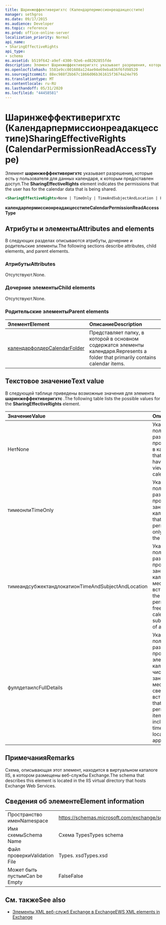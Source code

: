 ```yaml
---
title: Шаринжеффективеригхтс (Календарпермиссионреадакцесстипе)
manager: sethgros
ms.date: 09/17/2015
ms.audience: Developer
ms.topic: reference
ms.prod: office-online-server
localization_priority: Normal
api_name:
- SharingEffectiveRights
api_type:
- schema
ms.assetid: b519f642-a9ef-4300-92e6-ed8202855fde
description: Элемент Шаринжеффективеригхтс указывает разрешения, которые есть у пользователя для данных календаря, к которым предоставлен доступ.
ms.openlocfilehash: 5581e9cc001608a124ae94e69eba836f6fd98520
ms.sourcegitcommit: 88ec988f2bb67c1866d06b361615f3674a24e795
ms.translationtype: MT
ms.contentlocale: ru-RU
ms.lasthandoff: 05/31/2020
ms.locfileid: "44458581"
---
```

# <a name="sharingeffectiverights-calendarpermissionreadaccesstype"></a><span data-ttu-id="75bd3-103">Шаринжеффективеригхтс (Календарпермиссионреадакцесстипе)</span><span class="sxs-lookup"><span data-stu-id="75bd3-103">SharingEffectiveRights (CalendarPermissionReadAccessType)</span></span>

<span data-ttu-id="75bd3-104">Элемент **шаринжеффективеригхтс** указывает разрешения, которые есть у пользователя для данных календаря, к которым предоставлен доступ.</span><span class="sxs-lookup"><span data-stu-id="75bd3-104">The **SharingEffectiveRights** element indicates the permissions that the user has for the calendar data that is being shared.</span></span> 
  
```XML
<SharingEffectiveRights>None | TimeOnly | TimeAndSubjectAndLocation | FullDetails</SharingEffectiveRights>
```

 <span data-ttu-id="75bd3-105">**календарпермиссионреадакцесстипе**</span><span class="sxs-lookup"><span data-stu-id="75bd3-105">**CalendarPermissionReadAccessType**</span></span>
## <a name="attributes-and-elements"></a><span data-ttu-id="75bd3-106">Атрибуты и элементы</span><span class="sxs-lookup"><span data-stu-id="75bd3-106">Attributes and elements</span></span>

<span data-ttu-id="75bd3-107">В следующих разделах описываются атрибуты, дочерние и родительские элементы.</span><span class="sxs-lookup"><span data-stu-id="75bd3-107">The following sections describe attributes, child elements, and parent elements.</span></span>
  
### <a name="attributes"></a><span data-ttu-id="75bd3-108">Атрибуты</span><span class="sxs-lookup"><span data-stu-id="75bd3-108">Attributes</span></span>

<span data-ttu-id="75bd3-109">Отсутствуют.</span><span class="sxs-lookup"><span data-stu-id="75bd3-109">None.</span></span>
  
### <a name="child-elements"></a><span data-ttu-id="75bd3-110">Дочерние элементы</span><span class="sxs-lookup"><span data-stu-id="75bd3-110">Child elements</span></span>

<span data-ttu-id="75bd3-111">Отсутствуют.</span><span class="sxs-lookup"><span data-stu-id="75bd3-111">None.</span></span>
  
### <a name="parent-elements"></a><span data-ttu-id="75bd3-112">Родительские элементы</span><span class="sxs-lookup"><span data-stu-id="75bd3-112">Parent elements</span></span>

|<span data-ttu-id="75bd3-113">**Элемент**</span><span class="sxs-lookup"><span data-stu-id="75bd3-113">**Element**</span></span>|<span data-ttu-id="75bd3-114">**Описание**</span><span class="sxs-lookup"><span data-stu-id="75bd3-114">**Description**</span></span>|
|:-----|:-----|
|[<span data-ttu-id="75bd3-115">календарфолдер</span><span class="sxs-lookup"><span data-stu-id="75bd3-115">CalendarFolder</span></span>](calendarfolder.md) <br/> |<span data-ttu-id="75bd3-116">Представляет папку, в которой в основном содержатся элементы календаря.</span><span class="sxs-lookup"><span data-stu-id="75bd3-116">Represents a folder that primarily contains calendar items.</span></span>  <br/> |
   
## <a name="text-value"></a><span data-ttu-id="75bd3-117">Текстовое значение</span><span class="sxs-lookup"><span data-stu-id="75bd3-117">Text value</span></span>

<span data-ttu-id="75bd3-118">В следующей таблице приведены возможные значения для элемента **шаринжеффективеригхтс** .</span><span class="sxs-lookup"><span data-stu-id="75bd3-118">The following table lists the possible values for the **SharingEffectiveRights** element.</span></span> 
  
|<span data-ttu-id="75bd3-119">**Значение**</span><span class="sxs-lookup"><span data-stu-id="75bd3-119">**Value**</span></span>|<span data-ttu-id="75bd3-120">**Описание**</span><span class="sxs-lookup"><span data-stu-id="75bd3-120">**Description**</span></span>|
|:-----|:-----|
|<span data-ttu-id="75bd3-121">Нет</span><span class="sxs-lookup"><span data-stu-id="75bd3-121">None</span></span>  <br/> |<span data-ttu-id="75bd3-122">Указывает, что у пользователя нет разрешения на просмотр элементов в календаре.</span><span class="sxs-lookup"><span data-stu-id="75bd3-122">Indicates that the user does not have permission to view items in the calendar.</span></span>  <br/> |
|<span data-ttu-id="75bd3-123">тимеонли</span><span class="sxs-lookup"><span data-stu-id="75bd3-123">TimeOnly</span></span>  <br/> |<span data-ttu-id="75bd3-124">Указывает, что у пользователя есть разрешение на просмотр сведений о занятости в календаре.</span><span class="sxs-lookup"><span data-stu-id="75bd3-124">Indicates that the user has permission to view only free/busy time in the calendar.</span></span>  <br/> |
|<span data-ttu-id="75bd3-125">тимеандсубжектандлокатион</span><span class="sxs-lookup"><span data-stu-id="75bd3-125">TimeAndSubjectAndLocation</span></span>  <br/> |<span data-ttu-id="75bd3-126">Указывает, что пользователь имеет разрешение на просмотр сведений о занятости в календаре и теме и местоположении встреч.</span><span class="sxs-lookup"><span data-stu-id="75bd3-126">Indicates that the user has permission to view free/busy time in the calendar and the subject and location of appointments.</span></span>  <br/> |
|<span data-ttu-id="75bd3-127">фуллдетаилс</span><span class="sxs-lookup"><span data-stu-id="75bd3-127">FullDetails</span></span>  <br/> |<span data-ttu-id="75bd3-128">Указывает, что у пользователя есть разрешение на просмотр всех элементов календаря, в том числе сведения о занятости, теме, местоположении и сведения о встречах.</span><span class="sxs-lookup"><span data-stu-id="75bd3-128">Indicates that the user has permission to view all items in the calendar, including free/busy time and subject, location, and details of appointments.</span></span>  <br/> |
   
## <a name="remarks"></a><span data-ttu-id="75bd3-129">Примечания</span><span class="sxs-lookup"><span data-stu-id="75bd3-129">Remarks</span></span>

<span data-ttu-id="75bd3-130">Схема, описывающая этот элемент, находится в виртуальном каталоге IIS, в котором размещены веб-службы Exchange.</span><span class="sxs-lookup"><span data-stu-id="75bd3-130">The schema that describes this element is located in the IIS virtual directory that hosts Exchange Web Services.</span></span>
  
## <a name="element-information"></a><span data-ttu-id="75bd3-131">Сведения об элементе</span><span class="sxs-lookup"><span data-stu-id="75bd3-131">Element information</span></span>

|||
|:-----|:-----|
|<span data-ttu-id="75bd3-132">Пространство имен</span><span class="sxs-lookup"><span data-stu-id="75bd3-132">Namespace</span></span>  <br/> |https://schemas.microsoft.com/exchange/services/2006/types  <br/> |
|<span data-ttu-id="75bd3-133">Имя схемы</span><span class="sxs-lookup"><span data-stu-id="75bd3-133">Schema Name</span></span>  <br/> |<span data-ttu-id="75bd3-134">Схема Types</span><span class="sxs-lookup"><span data-stu-id="75bd3-134">Types schema</span></span>  <br/> |
|<span data-ttu-id="75bd3-135">Файл проверки</span><span class="sxs-lookup"><span data-stu-id="75bd3-135">Validation File</span></span>  <br/> |<span data-ttu-id="75bd3-136">Types. xsd</span><span class="sxs-lookup"><span data-stu-id="75bd3-136">Types.xsd</span></span>  <br/> |
|<span data-ttu-id="75bd3-137">Может быть пустым</span><span class="sxs-lookup"><span data-stu-id="75bd3-137">Can be Empty</span></span>  <br/> |<span data-ttu-id="75bd3-138">False</span><span class="sxs-lookup"><span data-stu-id="75bd3-138">False</span></span>  <br/> |
   
## <a name="see-also"></a><span data-ttu-id="75bd3-139">См. также</span><span class="sxs-lookup"><span data-stu-id="75bd3-139">See also</span></span>



- [<span data-ttu-id="75bd3-140">Элементы XML веб-служб Exchange в Exchange</span><span class="sxs-lookup"><span data-stu-id="75bd3-140">EWS XML elements in Exchange</span></span>](ews-xml-elements-in-exchange.md)

